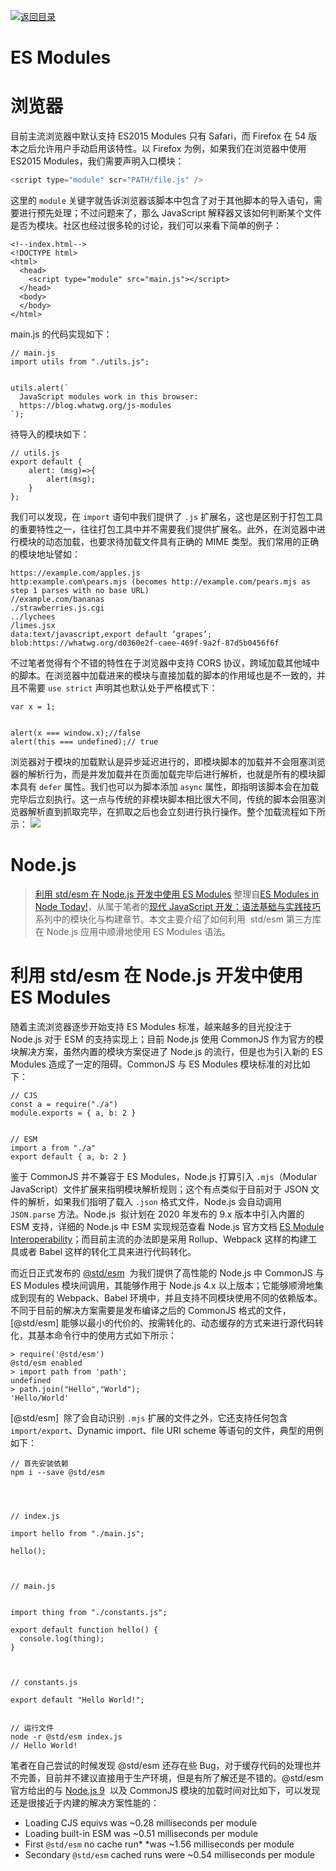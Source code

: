 [![返回目录](https://parg.co/USw)](https://parg.co/bxN)

# ES Modules

# 浏览器

目前主流浏览器中默认支持 ES2015 Modules 只有 Safari，而 Firefox 在 54 版本之后允许用户手动启用该特性。以 Firefox 为例，如果我们在浏览器中使用 ES2015 Modules，我们需要声明入口模块：

```js
<script type="module" scr="PATH/file.js" />
```

这里的 `module` 关键字就告诉浏览器该脚本中包含了对于其他脚本的导入语句，需要进行预先处理；不过问题来了，那么 JavaScript 解释器又该如何判断某个文件是否为模块。社区也经过很多轮的讨论，我们可以来看下简单的例子：

```
<!--index.html-->
<!DOCTYPE html>
<html>
  <head>
    <script type="module" src="main.js"></script>
  </head>
  <body>
  </body>
</html>
```

main.js 的代码实现如下：

```
// main.js
import utils from "./utils.js";


utils.alert(`
  JavaScript modules work in this browser:
  https://blog.whatwg.org/js-modules
`);
```

待导入的模块如下：

```
// utils.js
export default {
    alert: (msg)=>{
        alert(msg);
    }
};
```

我们可以发现，在 `import` 语句中我们提供了 `.js` 扩展名，这也是区别于打包工具的重要特性之一，往往打包工具中并不需要我们提供扩展名。此外，在浏览器中进行模块的动态加载，也要求待加载文件具有正确的 MIME 类型。我们常用的正确的模块地址譬如：

```
https://example.com/apples.js
http:example.com\pears.mjs (becomes http://example.com/pears.mjs as step 1 parses with no base URL)
//example.com/bananas
./strawberries.js.cgi
../lychees
/limes.jsx
data:text/javascript,export default ‘grapes’;
blob:https://whatwg.org/d0360e2f-caee-469f-9a2f-87d5b0456f6f
```

不过笔者觉得有个不错的特性在于浏览器中支持 CORS 协议，跨域加载其他域中的脚本。在浏览器中加载进来的模块与直接加载的脚本的作用域也是不一致的，并且不需要 `use strict` 声明其也默认处于严格模式下：

```
var x = 1;


alert(x === window.x);//false
alert(this === undefined);// true
```

浏览器对于模块的加载默认是异步延迟进行的，即模块脚本的加载并不会阻塞浏览器的解析行为，而是并发加载并在页面加载完毕后进行解析，也就是所有的模块脚本具有 `defer` 属性。我们也可以为脚本添加 `async` 属性，即指明该脚本会在加载完毕后立刻执行。这一点与传统的非模块脚本相比很大不同，传统的脚本会阻塞浏览器解析直到抓取完毕，在抓取之后也会立刻进行执行操作。整个加载流程如下所示：
![](https://hospodarets.com/img/blog/1482858323861214000.png)

# Node.js

> [利用 std/esm 在 Node.js 开发中使用 ES Modules](https://zhuanlan.zhihu.com/p/28478464) 整理自[ES Modules in Node Today!](https://parg.co/bjg)，从属于笔者的[现代 JavaScript 开发：语法基础与实践技巧](https://parg.co/bWW)系列中的模块化与构建章节。本文主要介绍了如何利用  std/esm 第三方库在 Node.js 应用中顺滑地使用 ES Modules 语法。

# 利用 std/esm 在 Node.js 开发中使用 ES Modules

随着主流浏览器逐步开始支持 ES Modules 标准，越来越多的目光投注于 Node.js 对于 ESM 的支持实现上；目前 Node.js 使用 CommonJS 作为官方的模块解决方案，虽然内置的模块方案促进了 Node.js 的流行，但是也为引入新的 ES Modules 造成了一定的阻碍。CommonJS 与 ES Modules 模块标准的对比如下：

```
// CJS
const a = require("./a")
module.exports = { a, b: 2 }


// ESM
import a from "./a"
export default { a, b: 2 }
```

鉴于 CommonJS 并不兼容于 ES Modules，Node.js 打算引入 `.mjs`（Modular JavaScript）文件扩展来指明模块解析规则；这个有点类似于目前对于 JSON 文件的解析，如果我们指明了载入 `.json` 格式文件，Node.js 会自动调用 `JSON.parse` 方法。Node.js  拟计划在 2020 年发布的 9.x 版本中引入内置的 ESM 支持，详细的 Node.js 中 ESM 实现规范查看 Node.js 官方文档 [ES Module Interoperability](https://parg.co/bjW)；而目前主流的办法即是采用 Rollup、Webpack 这样的构建工具或者 Babel 这样的转化工具来进行代码转化。

而近日正式发布的 [@std/esm](https://www.npmjs.com/package/@std/esm)  为我们提供了高性能的 Node.js 中 CommonJS 与 ES Modules 模块间调用，其能够作用于 Node.js 4.x 以上版本；它能够顺滑地集成到现有的 Webpack、Babel 环境中，并且支持不同模块使用不同的依赖版本。不同于目前的解决方案需要是发布编译之后的 CommonJS 格式的文件，[@std/esm] 能够以最小的代价的、按需转化的、动态缓存的方式来进行源代码转化，其基本命令行中的使用方式如下所示：

```
> require('@std/esm')
@std/esm enabled
> import path from 'path';
undefined
> path.join("Hello","World");
'Hello/World'
```

[@std/esm]  除了会自动识别 `.mjs` 扩展的文件之外，它还支持任何包含 `import/export`、Dynamic import、file URI scheme 等语句的文件，典型的用例如下：

```
// 首先安装依赖
npm i --save @std/esm




// index.js

import hello from "./main.js";

hello();



// main.js


import thing from "./constants.js";

export default function hello() {
  console.log(thing);
}



// constants.js

export default "Hello World!";


// 运行文件
node -r @std/esm index.js
// Hello World!
```

笔者在自己尝试的时候发现 @std/esm 还存在些 Bug，对于缓存代码的处理也并不完善，目前并不建议直接用于生产环境，但是有所了解还是不错的。@std/esm 官方给出的与 [Node.js 9](https://github.com/nodejs/node/pull/14369)  以及 CommonJS 模块的加载时间对比如下，可以发现还是很接近于内建的解决方案性能的：

* Loading CJS equivs was ~0.28 milliseconds per module
* Loading built-in ESM was ~0.51 milliseconds per module
* First `@std/esm` no cache run\* \*was ~1.56 milliseconds per module
* Secondary `@std/esm` cached runs were ~0.54 milliseconds per module
